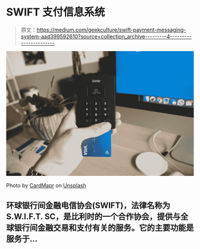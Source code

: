 # SWIFT 支付信息系统

> 原文：<https://medium.com/geekculture/swift-payment-messaging-system-aad399592610?source=collection_archive---------4----------------------->

![](img/cc5bcff09d7e1ba26171e75dcc153eb3.png)

Photo by [CardMapr](https://unsplash.com/@cardmapr?utm_source=medium&utm_medium=referral) on [Unsplash](https://unsplash.com?utm_source=medium&utm_medium=referral)

## 环球银行间金融电信协会(SWIFT)，法律名称为 S.W.I.F.T. SC，是比利时的一个合作协会，提供与全球银行间金融交易和支付有关的服务。它的主要功能是服务于…